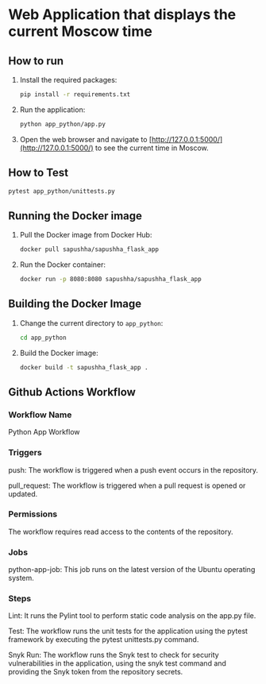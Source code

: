 # Web Application that displays the current Moscow time

## How to run

1. Install the required packages:

    ```bash
    pip install -r requirements.txt
    ```

2. Run the application:

    ```bash
    python app_python/app.py
    ```

3. Open the web browser and navigate to [http://127.0.0.1:5000/](http://127.0.0.1:5000/) to see the current time in
   Moscow.

## How to Test

```bash
pytest app_python/unittests.py
```

## Running the Docker image

1. Pull the Docker image from Docker Hub:

    ```bash
    docker pull sapushha/sapushha_flask_app
    ```

2. Run the Docker container:

    ```bash
    docker run -p 8080:8080 sapushha/sapushha_flask_app
    ```

## Building the Docker Image

1. Change the current directory to `app_python`:

    ```bash
    cd app_python
    ```

2. Build the Docker image:

    ```bash
    docker build -t sapushha_flask_app .
    ```

## Github Actions Workflow

### Workflow Name

Python App Workflow

### Triggers

push: The workflow is triggered when a push event occurs in the repository.

pull_request: The workflow is triggered when a pull request is opened or updated.

### Permissions

The workflow requires read access to the contents of the repository.

### Jobs

python-app-job: This job runs on the latest version of the Ubuntu operating system.

### Steps

Lint: It runs the Pylint tool to perform static code analysis on the app.py file.

Test: The workflow runs the unit tests for the application using the pytest framework by executing the pytest unittests.py command.

Snyk Run: The workflow runs the Snyk test to check for security vulnerabilities in the application, using the snyk test command and providing the Snyk token from the repository secrets.
